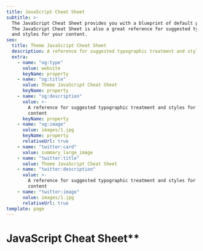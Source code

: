 ```yaml
---
title: JavaScript Cheat Sheet
subtitle: >-
  The JavaScript Cheat Sheet provides you with a blueprint of default post and page styles.
  The JavaScript Cheat Sheet is also a great reference for suggested typographic treatment
  and styles for your content.
seo:
  title: Theme JavaScript Cheat Sheet
  description: A reference for suggested typographic treatment and styles for your content
  extra:
    - name: "og:type"
      value: website
      keyName: property
    - name: "og:title"
      value: Theme JavaScript Cheat Sheet
      keyName: property
    - name: "og:description"
      value: >-
        A reference for suggested typographic treatment and styles for your
        content
      keyName: property
    - name: "og:image"
      value: images/1.jpg
      keyName: property
      relativeUrl: true
    - name: "twitter:card"
      value: summary_large_image
    - name: "twitter:title"
      value: Theme JavaScript Cheat Sheet
    - name: "twitter:description"
      value: >-
        A reference for suggested typographic treatment and styles for your
        content
    - name: "twitter:image"
      value: images/1.jpg
      relativeUrl: true
template: page
---
```





# JavaScript Cheat Sheet**